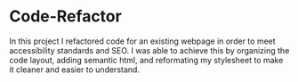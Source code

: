 # Code-Refactor
In this project I refactored code for an existing webpage in order to meet accessibility standards and SEO. I was able to achieve this by organizing the code layout, adding semantic html, and reformating my stylesheet to make it cleaner and easier to understand.


